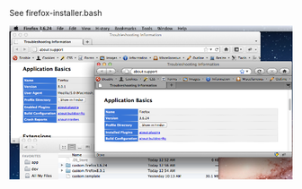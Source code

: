 See firefox-installer.bash

![Multiple Versions of Firefox on OSX](http://github.com/peterlynch/firefox-installer/raw/master/firefox-installer-results.png)

